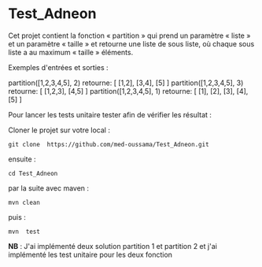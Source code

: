 # Test_Adneon

Cet projet contient la fonction « partition » qui prend un paramètre « liste » et un paramètre « taille » et retourne une liste de sous liste, où chaque sous liste a au maximum « taille » éléments.

Exemples d'entrées et sorties :
                                            
partition([1,2,3,4,5], 2) retourne: [ [1,2], [3,4], [5] ]
partition([1,2,3,4,5], 3) retourne: [ [1,2,3], [4,5] ]
partition([1,2,3,4,5], 1) retourne: [ [1], [2], [3], [4], [5] ]  


Pour lancer les tests unitaire tester afin de vérifier les résultat :

Cloner le projet sur votre local :

`git clone  https://github.com/med-oussama/Test_Adneon.git`

ensuite : 

`cd Test_Adneon`

par la suite avec maven :

  ` mvn clean ` 
  
  puis :
  
  ` mvn  test ` 
  
  
  **NB** : J'ai implémenté deux solution partition 1  et partition 2 et j'ai implémenté les test unitaire pour les deux fonction